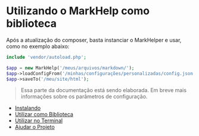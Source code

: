 # Utilizando o MarkHelp como biblioteca

Após a atualização do composer, basta instanciar o MarkHelper e usar, como no exemplo abaixo:

```php
include 'vendor/autoload.php';

$app = new MarkHelp('/meus/arquivos/markdown/');
$app->loadConfigFrom('/minhas/configurações/personalizadas/config.json');
$app->saveTo('/meu/site/html');
```

> Essa parte da documentação está sendo elaborada. Em breve mais informações sobre os parâmetros de configuração.

-   [Instalando](instalando.md)
-   [Utilizar como Biblioteca](utilizar-como-biblioteca.md)
-   [Utilizar no Terminal](utilizar-no-terminal.md)
-   [Ajudar o Projeto](como-ajudar.md)

